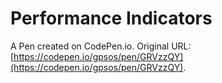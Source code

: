# Performance Indicators

A Pen created on CodePen.io. Original URL: [https://codepen.io/gpsos/pen/GRVzzQY](https://codepen.io/gpsos/pen/GRVzzQY).

